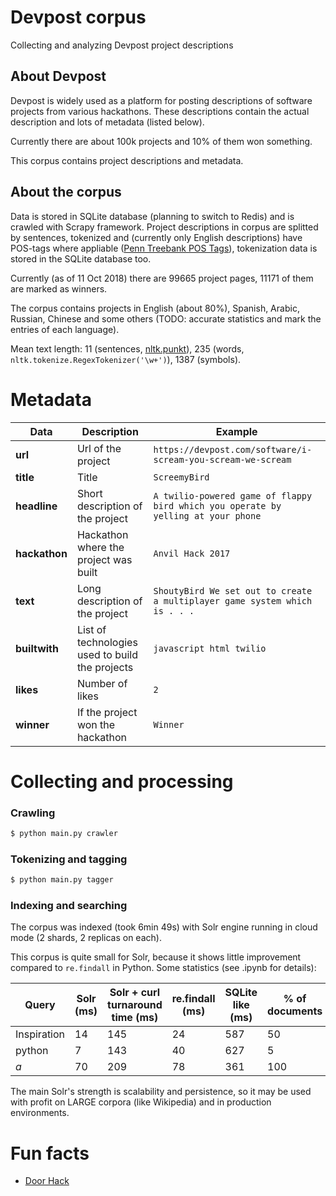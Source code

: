 # Devpost corpus
Collecting and analyzing Devpost project descriptions

## About Devpost

Devpost is widely used as a platform for posting descriptions of software projects from various hackathons.
These descriptions contain the actual description and lots of metadata (listed below).

Currently there are about 100k projects and 10% of them won something.

This corpus contains project descriptions and metadata.

## About the corpus

Data is stored in SQLite database (planning to switch to Redis) and is crawled with Scrapy framework. Project descriptions in corpus are splitted by sentences, tokenized and (currently only English descriptions) have POS-tags where appliable ([Penn Treebank POS Tags](https://www.ling.upenn.edu/courses/Fall_2003/ling001/penn_treebank_pos.html)), tokenization data is stored in the SQLite database too.

Currently (as of 11 Oct 2018) there are 99665 project pages, 11171 of them are marked as winners.

The corpus contains projects in English (about 80%), Spanish, Arabic, Russian, Chinese and some others (TODO: accurate statistics and mark the entries of each language).

Mean text length: 11 (sentences, [nltk.punkt](https://github.com/mhq/train_punkt)), 235 (words, `nltk.tokenize.RegexTokenizer('\w+')`), 1387 (symbols).

# Metadata

Data | Description | Example
--- | --- | ---
**url** | Url of the project | `https://devpost.com/software/i-scream-you-scream-we-scream`
**title** | Title | `ScreemyBird`
**headline** | Short description of the project  | `A twilio-powered game of flappy bird which you operate by yelling at your phone`
**hackathon** | Hackathon where the project was built | `Anvil Hack 2017`
**text** | Long description of the project | `ShoutyBird We set out to create a multiplayer game system which is . . .`
**builtwith** | List of technologies used to build the projects | `javascript html twilio`
**likes** | Number of likes | `2`
**winner** | If the project won the hackathon | `Winner`

# Collecting and processing

### Crawling

```bash
$ python main.py crawler
```

### Tokenizing and tagging


```bash
$ python main.py tagger
```

### Indexing and searching

The corpus was indexed (took 6min 49s) with Solr engine running in cloud mode (2 shards, 2 replicas on each).

This corpus is quite small for Solr, because it shows little improvement compared to `re.findall` in Python.
Some statistics (see .ipynb for details):

Query | Solr (ms) | Solr + curl turnaround time (ms) | re.findall (ms) | SQLite like (ms) | % of documents
--- | --- | --- | --- | --- | ---
Inspiration | 14 | 145 | 24 | 587 | 50
python | 7 | 143 | 40 | 627 | 5
*a* | 70 | 209 | 78 | 361 | 100

The main Solr's strength is scalability and persistence, so it may be used with profit on LARGE corpora (like Wikipedia) and in production environments.

# Fun facts

* [Door Hack](https://devpost.com/software/door-prop)
